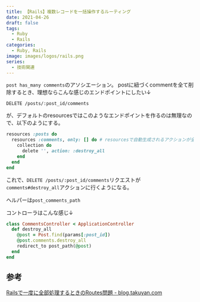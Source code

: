 ```yaml
---
title: 【Rails】複数レコードを一括操作するルーティング
date: 2021-04-26
draft: false
tags:
  - Ruby
  - Rails
categories:
  - Ruby, Rails
image: images/logos/rails.png
series:
  - 技術関連
---
```


`post has_many comments`のアソシエーション。
postに紐づくcommentを全て削除するとき、理想ならこんな感じのエンドポイントにしたい↓

```
DELETE /posts/:post_id/comments
```

が、デフォルトのresourcesではこのようなエンドポイントを作るのは無理なので、以下のようにする。

```rb:routes.rb
resources :posts do
  resources :comments, only: [] do # resourcesで自動生成されるアクションが全て不要なときはこのようにonlyを記述する
    collection do
      delete '', action: :destroy_all
    end
  end
end
```

これで、`DELETE /posts/:post_id/comments`リクエストが`comments#destroy_all`アクションに行くようになる。

ヘルパーは`post_comments_path`

コントローラはこんな感じ↓

```rb:comments_controller.rb
class CommentsController < ApplicationController
  def destroy_all
    @post = Post.find(params[:post_id])
    @post.comments.destroy_all
    redirect_to post_path(@post)
  end
end
```

## 参考

[Railsで一度に全部処理するときのRoutes問題 \- blog\.takuyan\.com](http://blog.takuyan.com/posts/2014/06/25/destroy-update-all-in-rails-routes/)
